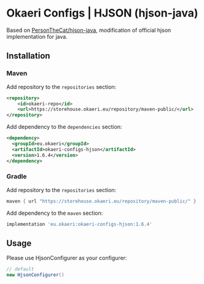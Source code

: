 # Okaeri Configs | HJSON (hjson-java)

Based on [PersonTheCat/hjson-java](https://github.com/PersonTheCat/hjson-java), modification of official hjson implementation for java.

## Installation
### Maven
Add repository to the `repositories` section:
```xml
<repository>
    <id>okaeri-repo</id>
    <url>https://storehouse.okaeri.eu/repository/maven-public/</url>
</repository>
```
Add dependency to the `dependencies` section:
```xml
<dependency>
  <groupId>eu.okaeri</groupId>
  <artifactId>okaeri-configs-hjson</artifactId>
  <version>1.6.4</version>
</dependency>
```
### Gradle
Add repository to the `repositories` section:
```groovy
maven { url "https://storehouse.okaeri.eu/repository/maven-public/" }
```
Add dependency to the `maven` section:
```groovy
implementation 'eu.okaeri:okaeri-configs-hjson:1.6.4'
```

## Usage

Please use HjsonConfigurer as your configurer:
```java
// default
new HjsonConfigurer()
```
